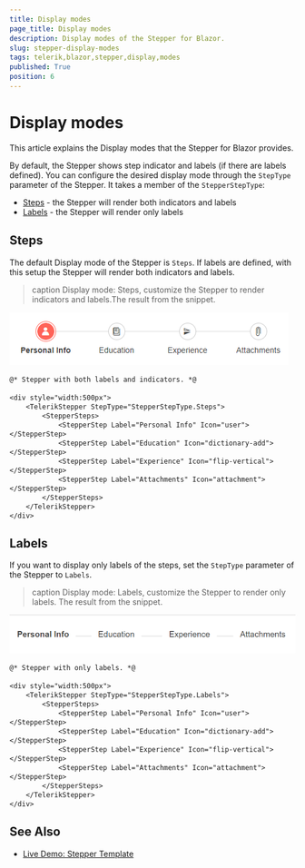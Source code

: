 ```yaml
---
title: Display modes
page_title: Display modes
description: Display modes of the Stepper for Blazor.
slug: stepper-display-modes
tags: telerik,blazor,stepper,display,modes
published: True
position: 6
---
```


# Display modes

This article explains the Display modes that the Stepper for Blazor provides.

By default, the Stepper shows step indicator and labels (if there are labels defined). You can configure the desired display mode through the `StepType` parameter of the Stepper. It takes a member of the `StepperStepType`:

* [Steps](#steps) - the Stepper will render both indicators and labels
* [Labels](#labels) - the Stepper will render only labels


## Steps

The default Display mode of the Stepper is `Steps`. If labels are defined, with this setup the Stepper will render both indicators and labels.

> caption Display mode: Steps, customize the Stepper to render indicators and labels.The result from the snippet.

![Indicators and labels](images/labels-and-indicators-example.png)

````CSHTML
@* Stepper with both labels and indicators. *@

<div style="width:500px">
    <TelerikStepper StepType="StepperStepType.Steps">
        <StepperSteps>
            <StepperStep Label="Personal Info" Icon="user"></StepperStep>
            <StepperStep Label="Education" Icon="dictionary-add"></StepperStep>
            <StepperStep Label="Experience" Icon="flip-vertical"></StepperStep>
            <StepperStep Label="Attachments" Icon="attachment"></StepperStep>
        </StepperSteps>
    </TelerikStepper>
</div>
````

## Labels

If you want to display only labels of the steps, set the `StepType` parameter of the Stepper to `Labels`.

> caption Display mode: Labels, customize the Stepper to render only labels. The result from the snippet.

![Labels only](images/labels-only-example.png)

````CSHTML
@* Stepper with only labels. *@

<div style="width:500px">
    <TelerikStepper StepType="StepperStepType.Labels">
        <StepperSteps>
            <StepperStep Label="Personal Info" Icon="user"></StepperStep>
            <StepperStep Label="Education" Icon="dictionary-add"></StepperStep>
            <StepperStep Label="Experience" Icon="flip-vertical"></StepperStep>
            <StepperStep Label="Attachments" Icon="attachment"></StepperStep>
        </StepperSteps>
    </TelerikStepper>
</div>
````

## See Also

  * [Live Demo: Stepper Template](https://demos.telerik.com/blazor-ui/stepper/configuration)